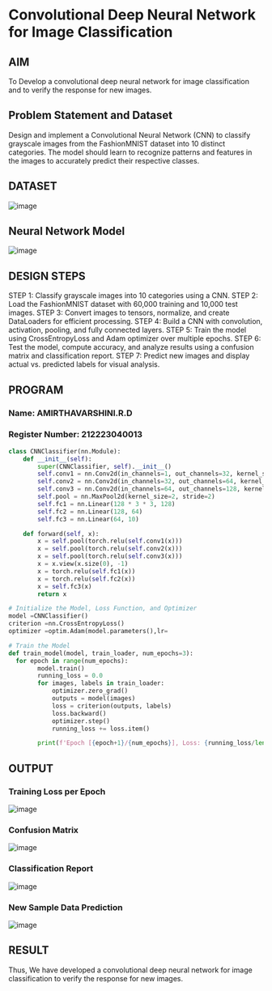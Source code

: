 # Convolutional Deep Neural Network for Image Classification
## AIM
To Develop a convolutional deep neural network for image classification and to verify the response for new images.
## Problem Statement and Dataset
Design and implement a Convolutional Neural Network (CNN) to classify grayscale images from the FashionMNIST dataset into 10 distinct categories. The model should learn to recognize patterns and features in the images to accurately predict their respective classes.
## DATASET
![image](https://github.com/user-attachments/assets/34ebfe86-fdc2-4468-ae6c-55a66c0a2c26)

## Neural Network Model
![image](https://github.com/user-attachments/assets/f4c9961d-8f47-44e2-a230-aedc47530a1f)

## DESIGN STEPS
STEP 1:
Classify grayscale images into 10 categories using a CNN.
STEP 2: 
Load the FashionMNIST dataset with 60,000 training and 10,000 test images.
STEP 3:
Convert images to tensors, normalize, and create DataLoaders for efficient processing.
STEP 4: 
Build a CNN with convolution, activation, pooling, and fully connected layers.
STEP 5: 
Train the model using CrossEntropyLoss and Adam optimizer over multiple epochs.
STEP 6: 
Test the model, compute accuracy, and analyze results using a confusion matrix and classification report.
STEP 7:
Predict new images and display actual vs. predicted labels for visual analysis.
## PROGRAM
### Name: AMIRTHAVARSHINI.R.D
### Register Number: 212223040013
```python
class CNNClassifier(nn.Module):
    def __init__(self):
        super(CNNClassifier, self).__init__()
        self.conv1 = nn.Conv2d(in_channels=1, out_channels=32, kernel_size=3, padding=1)
        self.conv2 = nn.Conv2d(in_channels=32, out_channels=64, kernel_size=3, padding=1)
        self.conv3 = nn.Conv2d(in_channels=64, out_channels=128, kernel_size=3, padding=1)
        self.pool = nn.MaxPool2d(kernel_size=2, stride=2)
        self.fc1 = nn.Linear(128 * 3 * 3, 128) 
        self.fc2 = nn.Linear(128, 64)
        self.fc3 = nn.Linear(64, 10)

    def forward(self, x): 
        x = self.pool(torch.relu(self.conv1(x)))
        x = self.pool(torch.relu(self.conv2(x)))
        x = self.pool(torch.relu(self.conv3(x)))
        x = x.view(x.size(0), -1) 
        x = torch.relu(self.fc1(x))
        x = torch.relu(self.fc2(x))
        x = self.fc3(x)
        return x
```
```python
# Initialize the Model, Loss Function, and Optimizer
model =CNNClassifier()
criterion =nn.CrossEntropyLoss()
optimizer =optim.Adam(model.parameters(),lr=
```
```python
# Train the Model
def train_model(model, train_loader, num_epochs=3):
  for epoch in range(num_epochs):
        model.train()
        running_loss = 0.0
        for images, labels in train_loader:
            optimizer.zero_grad()
            outputs = model(images)
            loss = criterion(outputs, labels)
            loss.backward()
            optimizer.step()
            running_loss += loss.item()

        print(f'Epoch [{epoch+1}/{num_epochs}], Loss: {running_loss/len(train_loader):.4f}')
```
## OUTPUT
### Training Loss per Epoch
![image](https://github.com/user-attachments/assets/1dc82af9-8001-4f2e-baaf-cf8a71d16156)
### Confusion Matrix
![image](https://github.com/user-attachments/assets/8f799a62-d454-40cd-9936-bae65adae551)
### Classification Report
![image](https://github.com/user-attachments/assets/41f97bc0-0644-4196-94f9-3adf6979a67a)
### New Sample Data Prediction 
![image](https://github.com/user-attachments/assets/2cd01adf-ed04-47e4-aa78-33c39f50fcb8)
## RESULT
Thus, We have developed a convolutional deep neural network for image classification to verify the response for new images.
